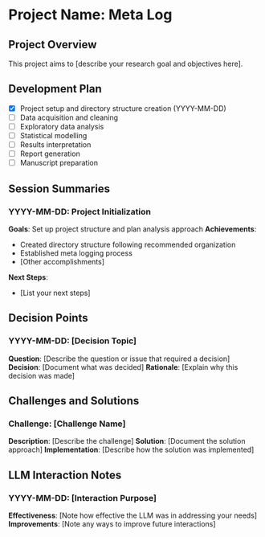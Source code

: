 # Project Name: Meta Log

## Project Overview
This project aims to [describe your research goal and objectives here]. 

## Development Plan
- [x] Project setup and directory structure creation (YYYY-MM-DD)
- [ ] Data acquisition and cleaning
- [ ] Exploratory data analysis
- [ ] Statistical modelling
- [ ] Results interpretation
- [ ] Report generation
- [ ] Manuscript preparation

## Session Summaries

### YYYY-MM-DD: Project Initialization
**Goals**: Set up project structure and plan analysis approach
**Achievements**:
- Created directory structure following recommended organization
- Established meta logging process
- [Other accomplishments]

**Next Steps**:
- [List your next steps]

## Decision Points

### YYYY-MM-DD: [Decision Topic]
**Question**: [Describe the question or issue that required a decision]
**Decision**: [Document what was decided]
**Rationale**: [Explain why this decision was made]

## Challenges and Solutions

### Challenge: [Challenge Name]
**Description**: [Describe the challenge]
**Solution**: [Document the solution approach]
**Implementation**: [Describe how the solution was implemented]

## LLM Interaction Notes

### YYYY-MM-DD: [Interaction Purpose]
**Effectiveness**: [Note how effective the LLM was in addressing your needs]
**Improvements**: [Note any ways to improve future interactions] 